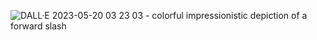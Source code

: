 ![DALL·E 2023-05-20 03 23 03 - colorful impressionistic depiction of a forward slash](https://github.com/commonrules/.github/assets/53796824/05dc211c-5603-4b5b-9333-0ae30509143b)
